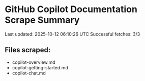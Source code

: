 # GitHub Copilot Documentation Scrape Summary

Last updated: 2025-10-12 06:10:26 UTC
Successful fetches: 3/3

## Files scraped:
- copilot-overview.md
- copilot-getting-started.md
- copilot-chat.md
